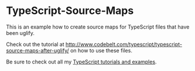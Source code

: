 TypeScript-Source-Maps
======================

This is an example how to create source maps for TypeScript files that have been uglify.

Check out the tutorial at http://www.codebelt.com/typescript/typescript-source-maps-after-uglify/ on how to use these files.

Be sure to check out all my [TypeScript tutorials and examples](http://www.codebelt.com/category/typescript/).
